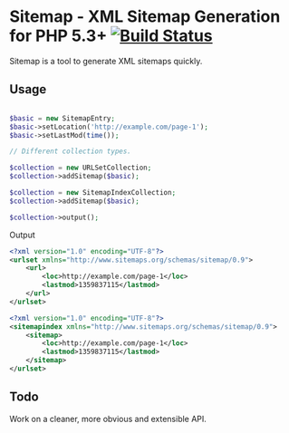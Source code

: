 Sitemap - XML Sitemap Generation for PHP 5.3+ [![Build Status](https://travis-ci.org/ThePixelDeveloper/Sitemap-v2.png?branch=master)](https://travis-ci.org/ThePixelDeveloper/Sitemap-v2)
==============================

Sitemap is a tool to generate XML sitemaps quickly.

Usage
-----

``` php

$basic = new SitemapEntry;
$basic->setLocation('http://example.com/page-1');
$basic->setLastMod(time());

// Different collection types.

$collection = new URLSetCollection;
$collection->addSitemap($basic);

$collection = new SitemapIndexCollection;
$collection->addSitemap($basic);

$collection->output();
```

Output

``` xml
<?xml version="1.0" encoding="UTF-8"?>
<urlset xmlns="http://www.sitemaps.org/schemas/sitemap/0.9">
	<url>
		<loc>http://example.com/page-1</loc>
		<lastmod>1359837115</lastmod>
	</url>
</urlset>

<?xml version="1.0" encoding="UTF-8"?>
<sitemapindex xmlns="http://www.sitemaps.org/schemas/sitemap/0.9">
	<sitemap>
		<loc>http://example.com/page-1</loc>
		<lastmod>1359837115</lastmod>
	</sitemap>
</urlset>
```

Todo
----

Work on a cleaner, more obvious and extensible API.
